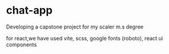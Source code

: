 # chat-app

Developing a capstone project for my scaler m.s degree

for react,we have used vite, scss, google fonts (roboto), react ui components

